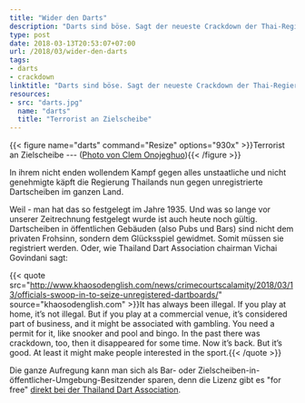 ```yaml
---
title: "Wider den Darts"
description: "Darts sind böse. Sagt der neueste Crackdown der Thai-Regierung."
type: post
date: 2018-03-13T20:53:07+07:00
url: /2018/03/wider-den-darts
tags:
- darts
- crackdown
linktitle: "Darts sind böse. Sagt der neueste Crackdown der Thai-Regierung."
resources:
- src: "darts.jpg"
  name: "darts"
  title: "Terrorist an Zielscheibe"
---
```


{{< figure name="darts" command="Resize" options="930x" >}}Terrorist an Zielscheibe --- ([Photo von Clem Onojeghuo](https://unsplash.com/photos/8AiDiLLGmJs)){{< /figure >}}

In ihrem nicht enden wollendem Kampf gegen alles unstaatliche und nicht genehmigte käpft die Regierung Thailands nun gegen unregistrierte Dartscheiben im ganzen Land.

Weil - man hat das so festgelegt im Jahre 1935. Und was so lange vor unserer Zeitrechnung festgelegt wurde ist auch heute noch gültig. Dartscheiben in öffentlichen Gebäuden (also Pubs und Bars) sind nicht dem privaten Frohsinn, sondern dem Glücksspiel gewidmet. Somit müssen sie registriert werden. Oder, wie Thailand Dart Association chairman Vichai Govindani sagt:
<!--lint disable-->
{{< quote src="http://www.khaosodenglish.com/news/crimecourtscalamity/2018/03/13/officials-swoop-in-to-seize-unregistered-dartboards/" source="khaosodenglish.com" >}}It has always been illegal. If you play at home, it’s not illegal. But if you play at a commercial venue, it’s considered part of business, and it might be associated with gambling. You need a permit for it, like snooker and pool and bingo. In the past there was crackdown, too, then it disappeared for some time. Now it’s back. But it’s good. At least it might make people interested in the sport.{{< /quote >}}
<!--lint enable-->
Die ganze Aufregung kann man sich als Bar- oder Zielscheiben-in-öffentlicher-Umgebung-Besitzender sparen, denn die Lizenz gibt es "for free" [direkt bei der Thailand Dart Association][1].

[1]: https://www.facebook.com/TDA.Darts/posts/1739081476114365
